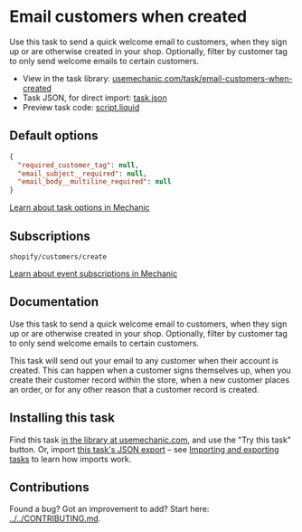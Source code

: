 # Email customers when created

Use this task to send a quick welcome email to customers, when they sign up or are otherwise created in your shop. Optionally, filter by customer tag to only send welcome emails to certain customers.

* View in the task library: [usemechanic.com/task/email-customers-when-created](https://usemechanic.com/task/email-customers-when-created)
* Task JSON, for direct import: [task.json](../../tasks/email-customers-when-created.json)
* Preview task code: [script.liquid](./script.liquid)

## Default options

```json
{
  "required_customer_tag": null,
  "email_subject__required": null,
  "email_body__multiline_required": null
}
```

[Learn about task options in Mechanic](https://docs.usemechanic.com/article/471-task-options)

## Subscriptions

```liquid
shopify/customers/create
```

[Learn about event subscriptions in Mechanic](https://docs.usemechanic.com/article/408-subscriptions)

## Documentation

Use this task to send a quick welcome email to customers, when they sign up or are otherwise created in your shop. Optionally, filter by customer tag to only send welcome emails to certain customers.

This task will send out your email to any customer when their account is created. This can happen when a customer signs themselves up, when you create their customer record within the store, when a new customer places an order, or for any other reason that a customer record is created.

## Installing this task

Find this task [in the library at usemechanic.com](https://usemechanic.com/task/email-customers-when-created), and use the "Try this task" button. Or, import [this task's JSON export](../../tasks/email-customers-when-created.json) – see [Importing and exporting tasks](https://docs.usemechanic.com/article/505-importing-and-exporting-tasks) to learn how imports work.

## Contributions

Found a bug? Got an improvement to add? Start here: [../../CONTRIBUTING.md](../../CONTRIBUTING.md).
